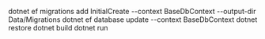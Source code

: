 dotnet ef migrations add InitialCreate --context BaseDbContext --output-dir Data/Migrations 
dotnet ef database update --context BaseDbContext
dotnet restore dotnet build dotnet run
